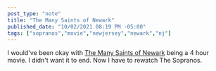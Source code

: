 ```yaml
---
post_type: "note" 
title: "The Many Saints of Newark"
published_date: "10/02/2021 08:19 PM -05:00"
tags: ["sopranos","movie","newjersey","newark","nj"]
---
```


I would've been okay with [The Many Saints of Newark](https://www.rottentomatoes.com/m/the_many_saints_of_newark) being a 4 hour movie. I didn't want it to end. Now I have to rewatch The Sopranos.
